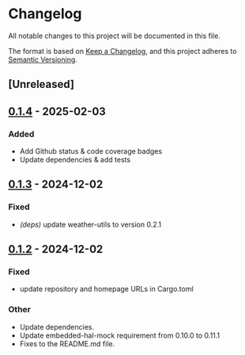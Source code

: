 # Changelog

All notable changes to this project will be documented in this file.

The format is based on [Keep a Changelog](https://keepachangelog.com/en/1.0.0/),
and this project adheres to [Semantic Versioning](https://semver.org/spec/v2.0.0.html).

## [Unreleased]

## [0.1.4](https://github.com/ghismary/embedded-aht20/compare/v0.1.3...v0.1.4) - 2025-02-03

### Added

- Add Github status & code coverage badges
- Update dependencies & add tests

## [0.1.3](https://github.com/ghismary/embedded-aht20/compare/v0.1.2...v0.1.3) - 2024-12-02

### Fixed

- *(deps)* update weather-utils to version 0.2.1

## [0.1.2](https://github.com/ghismary/embedded-aht20/compare/v0.1.1...v0.1.2) - 2024-12-02

### Fixed

- update repository and homepage URLs in Cargo.toml

### Other

- Update dependencies.
- Update embedded-hal-mock requirement from 0.10.0 to 0.11.1
- Fixes to the README.md file.

